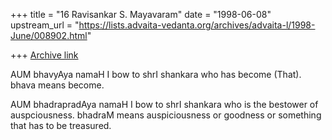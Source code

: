 +++
title = "16 Ravisankar S. Mayavaram"
date = "1998-06-08"
upstream_url = "https://lists.advaita-vedanta.org/archives/advaita-l/1998-June/008902.html"

+++
[Archive link](https://lists.advaita-vedanta.org/archives/advaita-l/1998-June/008902.html)

AUM bhavyAya namaH
I bow to shrI shankara who has become (That). bhava means become.

AUM bhadrapradAya namaH
I bow to shrI shankara who is the bestower of auspciousness. bhadraM means
auspiciousness or goodness or something that has to be treasured.

